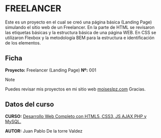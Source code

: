 # FREELANCER
Este es un proyecto en el cual se creó una página básica (Landing Page) simulando el sitio web de un Freelancer. En la parte de HTML se revisaron las etiquetas básicas y la estructura básica de una página WEB. En CSS se utilizaron Flexbox y la metodología BEM para la estructura e identificación de los elementos.


## Ficha
**Proyecto:** Freelancer (Landing Page)
**Nº:** 001

> [!NOTE] 
>Puedes revisar mis proyectos en mi sitio web [moiseslpz.com](https://moiseslpz.com)
>Gracias. 

## Datos del curso
**CURSO:**  [Desarrollo Web Completo con HTML5, CSS3, JS AJAX PHP y MySQL.](https://www.udemy.com/share/1013ea/)

**AUTOR:** Juan Pablo De la torre Valdez  
